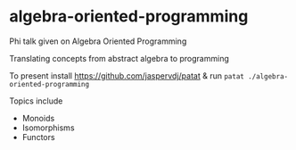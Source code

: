 # algebra-oriented-programming
Phi talk given on Algebra Oriented Programming

Translating concepts from abstract algebra to programming

To present install https://github.com/jaspervdj/patat & run `patat ./algebra-oriented-programming`

Topics include

- Monoids
- Isomorphisms
- Functors
